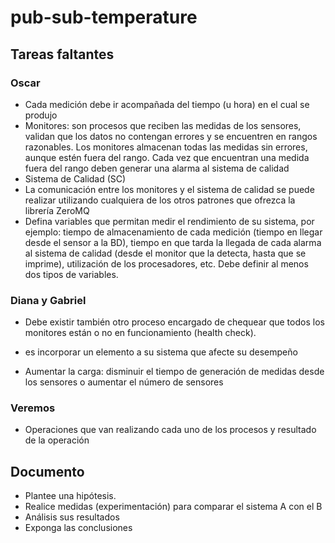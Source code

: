 # pub-sub-temperature
## Tareas faltantes
### Oscar
* Cada medición debe ir acompañada del tiempo (u hora) en el cual se produjo
* Monitores: son procesos que reciben las medidas de los sensores, validan que los datos no contengan errores y se encuentren en rangos razonables. Los monitores almacenan todas las medidas sin errores, aunque estén fuera del rango. Cada vez que encuentran una medida fuera del rango deben generar una alarma al sistema de calidad
* Sistema de Calidad (SC)
* La comunicación entre los monitores y el sistema de calidad se puede realizar utilizando cualquiera de los otros patrones que ofrezca la librería ZeroMQ
* Defina variables que permitan medir el rendimiento de su sistema, por ejemplo: tiempo de almacenamiento de cada medición (tiempo en llegar desde el sensor a la BD), tiempo en que tarda la llegada de cada alarma al sistema de calidad (desde el monitor que la detecta, hasta que se imprime), utilización de los procesadores, etc.  Debe definir al menos dos tipos de variables. 

### Diana y Gabriel
* Debe existir también otro proceso encargado de chequear que todos los monitores están o no en funcionamiento (health check). 

* es incorporar un elemento a su sistema que afecte su desempeño
* Aumentar la carga: disminuir el tiempo de generación de medidas desde los sensores o aumentar el número de sensores

### Veremos
* Operaciones que van realizando cada uno de los procesos y resultado de la operación

## Documento 
* Plantee una hipótesis. 
* Realice medidas (experimentación) para comparar el sistema A con el B 
* Análisis sus resultados
* Exponga las conclusiones
